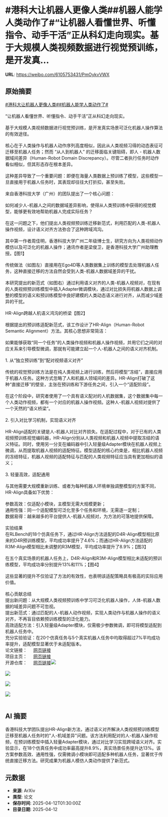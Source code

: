 # #港科大让机器人更像人类##机器人能学人类动作了#“让机器人看懂世界、听懂指令、动手干活”正从科幻走向现实。基于大规模人类视频数据进行视觉预训练，是开发真...

**URL**: https://weibo.com/6105753431/PmOykvVWX

## 原始摘要

<a href="https://m.weibo.cn/search?containerid=231522type%3D1%26t%3D10%26q%3D%23%E6%B8%AF%E7%A7%91%E5%A4%A7%E8%AE%A9%E6%9C%BA%E5%99%A8%E4%BA%BA%E6%9B%B4%E5%83%8F%E4%BA%BA%E7%B1%BB%23&amp;extparam=%23%E6%B8%AF%E7%A7%91%E5%A4%A7%E8%AE%A9%E6%9C%BA%E5%99%A8%E4%BA%BA%E6%9B%B4%E5%83%8F%E4%BA%BA%E7%B1%BB%23" data-hide=""><span class="surl-text">#港科大让机器人更像人类#</span></a><a href="https://m.weibo.cn/search?containerid=231522type%3D1%26t%3D10%26q%3D%23%E6%9C%BA%E5%99%A8%E4%BA%BA%E8%83%BD%E5%AD%A6%E4%BA%BA%E7%B1%BB%E5%8A%A8%E4%BD%9C%E4%BA%86%23&amp;extparam=%23%E6%9C%BA%E5%99%A8%E4%BA%BA%E8%83%BD%E5%AD%A6%E4%BA%BA%E7%B1%BB%E5%8A%A8%E4%BD%9C%E4%BA%86%23" data-hide=""><span class="surl-text">#机器人能学人类动作了#</span></a><br><br>“让机器人看懂世界、听懂指令、动手干活”正从科幻走向现实。<br><br>基于大规模人类视频数据进行视觉预训练，是开发真实场景可泛化机器人操作算法的有效途径。<br><br>核心在于人类操作与机器人动作序列高度相似，因此从人类视频习得的动态表征可迁移至机器人任务；然而 “从人到机器人” 的迁移面临关键阻碍，即人 - 机器人数据域间差异（Human-Robot Domain Discrepancy）。尽管二者执行任务时动作看似相似，但其形态存在根本差异。<br><br>这种差异导致了一个重要问题：即便在海量人类数据上预训练了模型，这些模型一旦直接用于机器人任务时，其表现却往往大打折扣，甚至失败。<br><br>来自香港科技大学（广州）的团队提出了一个核心问题：<br><br>如何减少人-机器人之间的数据域差异影响，使得从人类预训练中获得的视觉模型，能够更有效地帮助机器人完成实际任务？<br><br>在这一问题之下，他们提出人类视频预训练迁移新范式，利用匹配的人类-机器人操作视频，设计语义对齐方法弥合了这种跨域鸿沟。<br><br>其中第一作者周佳明，香港科技大学广州二年级博士生，研究方向为人类视频动作模仿以及可泛化的机器人操作；通讯作者是梁俊卫，是香港科技大学广州助理教授。【图1】<br><br>传统做法（如图左）直接用在Ego4D等人类数据集上训练的模型去处理机器人任务，这种直接迁移的方法自然会受到人类-机器人数据域差异的干扰。<br><br>本研究提出的新范式（如图右）通过利用语义对齐的人类-机器人视频对，在现有的人类视频预训练模型中插入Adapter微调模块，通过对比损失将机器人数据上调整的模型的语义和预训练模型中良好建模的人类动态语义进行对齐，从而减少域差异的干扰。<br><br>HR-Align跨越人机语义鸿沟的桥梁【图2】<br><br>根据提出的预训练适配新范式，该工作设计了HR-Align（Human-Robot Semantic Alignment）方法。其核心思想非常简洁：<br><br>如果能够获取“同一个任务”的人类操作视频和机器人操作视频，并用它们之间的对应关系来引导模型微调，那就有可能建立起一个人-机器人之间的语义对齐机制。<br><br>1. 从“独立预训练”到“配对视频语义对齐”<br><br>传统的视觉预训练方法是在纯人类视频上进行训练，然后将模型“冻结”，直接应用于机器人任务。这种方式忽略了人和机器人领域间的差异。HR-Align打破了这种“直接迁移”的壁垒，主张在预训练和下游任务之间，引入一个“适配阶段”。<br><br>在这个阶段中，研究者使用了一个具有语义配对的人机数据集，这个数据集中每一个人类动作视频，都有一个对应的机器人操作视频。这种人-机器人视频对提供了一个天然的“语义桥梁”。<br><br>2. 引入对比学习机制，实现语义对齐<br><br>HR-Align适配的关键是人-机器人对比对齐损失。在适配过程中，对于已有的人类视频预训练视觉编码器，HR-Align分别从人类视频和机器人视频中提取冻结的语义特征。同时，使用另一分支在编码器中引入轻量级Adapter模块在机器人视频上微调，从而提取机器人视频的适配特征。模型适配的核心约束是，相比机器人视频的冻结特征，机器人视频的适配特征与匹配的人类视频特征应当具有更加相似的语义；<br><br>3. 轻量高效，适配通用<br><br>与其他需要大规模重新训练、或者为每种机器人环境单独调整模型的方案不同，HR-Align具备如下优势：<br><br>参数高效：仅适配小模块，主模型无需大规模更新；  <br>通用性强：同一个适配模型可泛化至多个任务和环境，无需逐一定制；  <br>数据易得：越来越多的平台提供人-机器人视频对，为方法的可落地提供保障。<br><br>实验结果  <br>在RLBench的18个仿真任务下，通过HR-Align方法适配的D4R-Align模型相比原来的D4R预训练模型，平均成功率提升了4.6%；而通过HR-Align方法适配的R3M-Align模型相比未调整的R3M模型，平均成功率提升了8.9%；【图3】<br><br>在五个真实场景的机器人任务上，D4R-Align和R3M-Align模型相比未适配的预训练模型，平均成功率分别提升13%和11%；【图4】<br><br>这些显著的提升不仅验证了方法的有效性，也表明该适配策略具有极高的实际应用价值。<br><br>核心贡献总结  <br>提出新问题：从大规模人类视频预训练中学习可泛化机器人操作，人体-机器人数据的域差异问题不可忽视。  <br>提出新范式：通过匹配的人-机器人动作视频，实现人类动作与机器人操作的语义对齐，不再盲目依赖预训练模型的泛化能力。  <br>高效适配方法：引入轻量级Adapter模块，仅需极少参数微调，即可将模型适配到机器人任务中。  <br>充分实验验证：在20个仿真任务与5个真实机器人任务中均取得超过7%平均成功率提升，适配模型显著优于未适配版本。  <br>论文链接：&nbsp;<a href="https://weibo.cn/sinaurl?u=https%3A%2F%2Farxiv.org%2Fpdf%2F2406.14235" data-hide=""><span class="url-icon"><img style="width: 1rem;height: 1rem" src="https://h5.sinaimg.cn/upload/2015/09/25/3/timeline_card_small_web_default.png" referrerpolicy="no-referrer"></span><span class="surl-text">网页链接</span></a>  <br>项目主页：&nbsp;<a href="https://weibo.cn/sinaurl?u=https%3A%2F%2Fjiaming-zhou.github.io%2Fprojects%2FHumanRobotAlign%2F" data-hide=""><span class="url-icon"><img style="width: 1rem;height: 1rem" src="https://h5.sinaimg.cn/upload/2015/09/25/3/timeline_card_small_web_default.png" referrerpolicy="no-referrer"></span><span class="surl-text">网页链接</span></a>  <br>开源仓库：&nbsp;<a href="https://weibo.cn/sinaurl?u=https%3A%2F%2Fgithub.com%2Fjiaming-zhou%2FHumanRobotAlign" data-hide=""><span class="url-icon"><img style="width: 1rem;height: 1rem" src="https://h5.sinaimg.cn/upload/2015/09/25/3/timeline_card_small_web_default.png" referrerpolicy="no-referrer"></span><span class="surl-text">网页链接</span></a><img style="" src="https://tvax1.sinaimg.cn/large/006Fd7o3ly1i0d8s50a6sj31bu0jewxo.jpg" referrerpolicy="no-referrer"><br><br><img style="" src="https://tvax1.sinaimg.cn/large/006Fd7o3ly1i0d8s439iqj318o0ekqgf.jpg" referrerpolicy="no-referrer"><br><br><img style="" src="https://tvax4.sinaimg.cn/large/006Fd7o3ly1i0d8s3yut4j31dc0fck26.jpg" referrerpolicy="no-referrer"><br><br><img style="" src="https://tvax1.sinaimg.cn/large/006Fd7o3ly1i0d8s59y7jj31do0hqtrr.jpg" referrerpolicy="no-referrer"><br><br>

## AI 摘要

香港科技大学团队提出HR-Align新方法，通过语义对齐解决人类视频预训练模型迁移至机器人任务时的"人-机域差异"问题。该方法利用配对的人-机器人操作视频，在预训练模型中插入轻量Adapter模块，通过对比学习实现跨域语义对齐。实验显示，在18个仿真任务中成功率最高提升8.9%，真实场景任务提升达13%。该方案参数高效、通用性强，仅需微调小模块即可适配多种机器人任务，显著优于传统直接迁移方法。研究成果为机器人模仿人类动作提供了新范式。

## 元数据

- **来源**: ArXiv
- **类型**: 论文
- **保存时间**: 2025-04-12T01:30:00Z
- **目录日期**: 2025-04-12
